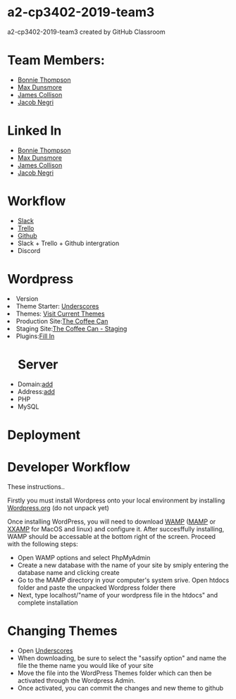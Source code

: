 # a2-cp3402-2019-team3
a2-cp3402-2019-team3 created by GitHub Classroom


<h1> Team Members: </h1>
<p>
 <ul>
<li><a href="https://www.linkedin.com/in/bonnie-thompson-4975b1187/">Bonnie Thompson</a></li>
<li><a href="https://www.linkedin.com/in/max-dunsmore-199398187/">Max Dunsmore</a></li>
<li><a href="https://www.linkedin.com/in/james-collison-6a7399187/">James Collison</a></li>
<li><a href="https://www.linkedin.com/in/jacob-negri-751261117">Jacob Negri</a></li>
</p>
</ul>
<p>
 <h1>Linked In</h1>
 <ul>
<li><a href="https://github.com/BonnieThompson">Bonnie Thompson</a></li>
<li><a href="https://github.com/MaxDunsmore">Max Dunsmore</a></li>
<li><a href="https://github.com/JamesCollison">James Collison</a></li>
<li><a href="https://github.com/JacobNegri">Jacob Negri</a></li>
</p>
</ul>
<h1>Workflow </h1>
<ul>
 <li> <a href="https://itatjcu.slack.com/messages/G9WDG0P3N">Slack</a> </li>
<li> <a href="https://trello.com/b/xJN2Dofb/cp3402-2019-team3">Trello</a></li>
<li> <a href="https://github.com/cp3402-students/a2-cp3402-2019-team3">Github</a></li>
<li> Slack + Trello + Github intergration</li>
<li> Discord</li>
</ul>
<h1>Wordpress</h1>
<li>Version</li>
<li>Theme Starter: <a href="https://underscores.me/">Underscores</a>
<li>Themes: <a href="https://github.com/cp3402-students/a2-cp3402-2019-team3/tree/master/the-coffee-can/the-coffee-can">Visit Current Themes</a></li>
<li>Production Site:<a href="http://thecoffeecan.ga/">The Coffee Can</a></li>
<li>Staging Site:<a href="http://thecoffeecan.ga/staging/">The Coffee Can - Staging</a></li>
<li>Plugins:<a href="">Fill In</a></li>
 </ul>
<ul>
<h1>Server </h1>
<li>Domain:<a href="">add</a></li>
<li>Address:<a href="">add</a></li>
<li>PHP</li>
 <li>MySQL</li>
</ul>
<h1>Deployment</h1>

<h1>Developer Workflow</h1>
These instructions.. 

Firstly you must install Wordpress onto your local environment by installing <a href="https://wordpress.org/">Wordpress.org</a> (do not unpack yet)

Once installing WordPress, you will need to download <a href="https://wordpress.org/">WAMP</a> (<a href="https://wordpress.org/">MAMP</a> or <a href="https://wordpress.org/">XXAMP</a> for MacOS and linux) and configure it. 
After succesffully installing, WAMP should be accessable at the bottom right of the screen. Proceed with the following steps:
<ul>
<li> Open WAMP options and select PhpMyAdmin</li>
<li> Create a new database with the name of your site by smiply entering the database name and clicking create</li>
<li> Go to the MAMP directory in your computer's system srive. Open htdocs folder and paste the unpacked Wordpress folder there</li>
<li> Next, type localhost/"name of your wordpress file in the htdocs" and complete installation</li>
</ul>
<h1>Changing Themes</h1>
<ul>
<li> Open <a href="https://underscores.me/">Underscores</a></li>
<li> When downloading, be sure to select the "sassify option" and name the file the theme name you would like of your site</li>
<li> Move the file into the WordPress Themes folder which can then be activated through the Wordpress Admin.</li>
<li> Once activated, you can commit the changes and new theme to github</li>
</ul
continue ... explain making changes and pushing github desktop
